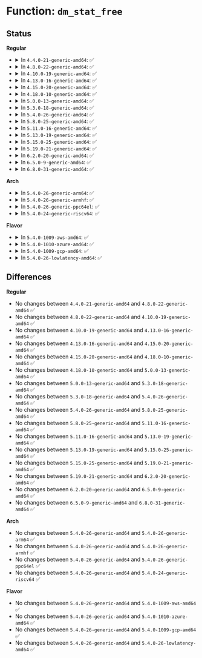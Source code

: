 # Function: <code>dm_stat_free</code>

## Status
<b>Regular</b>
<ul>
<li>
<details>
<summary>In <code>4.4.0-21-generic-amd64</code>: ✅</summary>

```c
void dm_stat_free(struct callback_head * head)
```

```json
{
  "name": "dm_stat_free",
  "collision_type": "Unique Static",
  "inline_type": "No",
  "funcs": [
    {
      "addr": 18446744071585842832,
      "name": "dm_stat_free",
      "external": false,
      "loc": "drivers/md/dm-stats.c:173",
      "file": "drivers/md/dm-stats.c",
      "inline": "seen, unknown",
      "caller_inline": [],
      "caller_func": [
        "drivers/md/dm-stats.c:dm_stats_cleanup",
        "drivers/md/dm-stats.c:dm_stats_message",
        "drivers/md/dm-stats.c:dm_stats_message"
      ]
    }
  ],
  "symbols": [
    {
      "addr": 18446744071585842832,
      "name": "dm_stat_free",
      "section": ".text",
      "bind": "STB_LOCAL",
      "size": 229
    }
  ]
}
```
</details>
</li>
<li>
<details>
<summary>In <code>4.8.0-22-generic-amd64</code>: ✅</summary>

```c
void dm_stat_free(struct callback_head * head)
```

```json
{
  "name": "dm_stat_free",
  "collision_type": "Unique Static",
  "inline_type": "No",
  "funcs": [
    {
      "addr": 18446744071586237360,
      "name": "dm_stat_free",
      "external": false,
      "loc": "drivers/md/dm-stats.c:173",
      "file": "drivers/md/dm-stats.c",
      "inline": "seen, unknown",
      "caller_inline": [],
      "caller_func": [
        "drivers/md/dm-stats.c:dm_stats_message",
        "drivers/md/dm-stats.c:dm_stats_message",
        "drivers/md/dm-stats.c:dm_stats_cleanup"
      ]
    }
  ],
  "symbols": [
    {
      "addr": 18446744071586237360,
      "name": "dm_stat_free",
      "section": ".text",
      "bind": "STB_LOCAL",
      "size": 229
    }
  ]
}
```
</details>
</li>
<li>
<details>
<summary>In <code>4.10.0-19-generic-amd64</code>: ✅</summary>

```c
void dm_stat_free(struct callback_head * head)
```

```json
{
  "name": "dm_stat_free",
  "collision_type": "Unique Static",
  "inline_type": "No",
  "funcs": [
    {
      "addr": 18446744071586442224,
      "name": "dm_stat_free",
      "external": false,
      "loc": "drivers/md/dm-stats.c:173",
      "file": "drivers/md/dm-stats.c",
      "inline": "seen, unknown",
      "caller_inline": [],
      "caller_func": [
        "drivers/md/dm-stats.c:dm_stats_message",
        "drivers/md/dm-stats.c:dm_stats_cleanup"
      ]
    }
  ],
  "symbols": [
    {
      "addr": 18446744071586442224,
      "name": "dm_stat_free",
      "section": ".text",
      "bind": "STB_LOCAL",
      "size": 241
    }
  ]
}
```
</details>
</li>
<li>
<details>
<summary>In <code>4.13.0-16-generic-amd64</code>: ✅</summary>

```c
void dm_stat_free(struct callback_head * head)
```

```json
{
  "name": "dm_stat_free",
  "collision_type": "Unique Static",
  "inline_type": "No",
  "funcs": [
    {
      "addr": 18446744071586548240,
      "name": "dm_stat_free",
      "external": false,
      "loc": "drivers/md/dm-stats.c:168",
      "file": "drivers/md/dm-stats.c",
      "inline": "seen, unknown",
      "caller_inline": [],
      "caller_func": [
        "drivers/md/dm-stats.c:dm_stats_message",
        "drivers/md/dm-stats.c:dm_stats_cleanup"
      ]
    }
  ],
  "symbols": [
    {
      "addr": 18446744071586548240,
      "name": "dm_stat_free",
      "section": ".text",
      "bind": "STB_LOCAL",
      "size": 240
    }
  ]
}
```
</details>
</li>
<li>
<details>
<summary>In <code>4.15.0-20-generic-amd64</code>: ✅</summary>

```c
void dm_stat_free(struct callback_head * head)
```

```json
{
  "name": "dm_stat_free",
  "collision_type": "Unique Static",
  "inline_type": "No",
  "funcs": [
    {
      "addr": 18446744071587015808,
      "name": "dm_stat_free",
      "external": false,
      "loc": "drivers/md/dm-stats.c:169",
      "file": "drivers/md/dm-stats.c",
      "inline": "seen, unknown",
      "caller_inline": [],
      "caller_func": [
        "drivers/md/dm-stats.c:dm_stats_message",
        "drivers/md/dm-stats.c:dm_stats_cleanup"
      ]
    }
  ],
  "symbols": [
    {
      "addr": 18446744071587015808,
      "name": "dm_stat_free",
      "section": ".text",
      "bind": "STB_LOCAL",
      "size": 226
    }
  ]
}
```
</details>
</li>
<li>
<details>
<summary>In <code>4.18.0-10-generic-amd64</code>: ✅</summary>

```c
void dm_stat_free(struct callback_head * head)
```

```json
{
  "name": "dm_stat_free",
  "collision_type": "Unique Static",
  "inline_type": "No",
  "funcs": [
    {
      "addr": 18446744071587314272,
      "name": "dm_stat_free",
      "external": false,
      "loc": "drivers/md/dm-stats.c:169",
      "file": "drivers/md/dm-stats.c",
      "inline": "seen, unknown",
      "caller_inline": [],
      "caller_func": [
        "drivers/md/dm-stats.c:dm_stats_message",
        "drivers/md/dm-stats.c:dm_stats_cleanup"
      ]
    }
  ],
  "symbols": [
    {
      "addr": 18446744071587314272,
      "name": "dm_stat_free",
      "section": ".text",
      "bind": "STB_LOCAL",
      "size": 226
    }
  ]
}
```
</details>
</li>
<li>
<details>
<summary>In <code>5.0.0-13-generic-amd64</code>: ✅</summary>

```c
void dm_stat_free(struct callback_head * head)
```

```json
{
  "name": "dm_stat_free",
  "collision_type": "Unique Static",
  "inline_type": "No",
  "funcs": [
    {
      "addr": 18446744071587494496,
      "name": "dm_stat_free",
      "external": false,
      "loc": "drivers/md/dm-stats.c:169",
      "file": "drivers/md/dm-stats.c",
      "inline": "seen, unknown",
      "caller_inline": [],
      "caller_func": [
        "drivers/md/dm-stats.c:dm_stats_message",
        "drivers/md/dm-stats.c:dm_stats_cleanup"
      ]
    }
  ],
  "symbols": [
    {
      "addr": 18446744071587494496,
      "name": "dm_stat_free",
      "section": ".text",
      "bind": "STB_LOCAL",
      "size": 226
    }
  ]
}
```
</details>
</li>
<li>
<details>
<summary>In <code>5.3.0-18-generic-amd64</code>: ✅</summary>

```c
void dm_stat_free(struct callback_head * head)
```

```json
{
  "name": "dm_stat_free",
  "collision_type": "Unique Static",
  "inline_type": "No",
  "funcs": [
    {
      "addr": 18446744071587768352,
      "name": "dm_stat_free",
      "external": false,
      "loc": "drivers/md/dm-stats.c:169",
      "file": "drivers/md/dm-stats.c",
      "inline": "seen, unknown",
      "caller_inline": [],
      "caller_func": [
        "drivers/md/dm-stats.c:dm_stats_message",
        "drivers/md/dm-stats.c:dm_stats_cleanup"
      ]
    }
  ],
  "symbols": [
    {
      "addr": 18446744071587768352,
      "name": "dm_stat_free",
      "section": ".text",
      "bind": "STB_LOCAL",
      "size": 227
    }
  ]
}
```
</details>
</li>
<li>
<details>
<summary>In <code>5.4.0-26-generic-amd64</code>: ✅</summary>

```c
void dm_stat_free(struct callback_head * head)
```

```json
{
  "name": "dm_stat_free",
  "collision_type": "Unique Static",
  "inline_type": "No",
  "funcs": [
    {
      "addr": 18446744071587972800,
      "name": "dm_stat_free",
      "external": false,
      "loc": "drivers/md/dm-stats.c:169",
      "file": "drivers/md/dm-stats.c",
      "inline": "seen, unknown",
      "caller_inline": [],
      "caller_func": [
        "drivers/md/dm-stats.c:dm_stats_message",
        "drivers/md/dm-stats.c:dm_stats_cleanup"
      ]
    }
  ],
  "symbols": [
    {
      "addr": 18446744071587972800,
      "name": "dm_stat_free",
      "section": ".text",
      "bind": "STB_LOCAL",
      "size": 227
    }
  ]
}
```
</details>
</li>
<li>
<details>
<summary>In <code>5.8.0-25-generic-amd64</code>: ✅</summary>

```c
void dm_stat_free(struct callback_head * head)
```

```json
{
  "name": "dm_stat_free",
  "collision_type": "Unique Static",
  "inline_type": "No",
  "funcs": [
    {
      "addr": 18446744071588828608,
      "name": "dm_stat_free",
      "external": false,
      "loc": "drivers/md/dm-stats.c:169",
      "file": "drivers/md/dm-stats.c",
      "inline": "seen, unknown",
      "caller_inline": [],
      "caller_func": [
        "drivers/md/dm-stats.c:dm_stats_delete",
        "drivers/md/dm-stats.c:dm_stats_cleanup"
      ]
    }
  ],
  "symbols": [
    {
      "addr": 18446744071588828608,
      "name": "dm_stat_free",
      "section": ".text",
      "bind": "STB_LOCAL",
      "size": 229
    }
  ]
}
```
</details>
</li>
<li>
<details>
<summary>In <code>5.11.0-16-generic-amd64</code>: ✅</summary>

```c
void dm_stat_free(struct callback_head * head)
```

```json
{
  "name": "dm_stat_free",
  "collision_type": "Unique Static",
  "inline_type": "No",
  "funcs": [
    {
      "addr": 18446744071588845120,
      "name": "dm_stat_free",
      "external": false,
      "loc": "drivers/md/dm-stats.c:169",
      "file": "drivers/md/dm-stats.c",
      "inline": "seen, unknown",
      "caller_inline": [],
      "caller_func": [
        "drivers/md/dm-stats.c:dm_stats_delete",
        "drivers/md/dm-stats.c:dm_stats_cleanup"
      ]
    }
  ],
  "symbols": [
    {
      "addr": 18446744071588845120,
      "name": "dm_stat_free",
      "section": ".text",
      "bind": "STB_LOCAL",
      "size": 229
    }
  ]
}
```
</details>
</li>
<li>
<details>
<summary>In <code>5.13.0-19-generic-amd64</code>: ✅</summary>

```c
void dm_stat_free(struct callback_head * head)
```

```json
{
  "name": "dm_stat_free",
  "collision_type": "Unique Static",
  "inline_type": "No",
  "funcs": [
    {
      "addr": 18446744071588732192,
      "name": "dm_stat_free",
      "external": false,
      "loc": "drivers/md/dm-stats.c:169",
      "file": "drivers/md/dm-stats.c",
      "inline": "seen, unknown",
      "caller_inline": [],
      "caller_func": [
        "drivers/md/dm-stats.c:dm_stats_message",
        "drivers/md/dm-stats.c:dm_stats_cleanup"
      ]
    }
  ],
  "symbols": [
    {
      "addr": 18446744071588732192,
      "name": "dm_stat_free",
      "section": ".text",
      "bind": "STB_LOCAL",
      "size": 229
    }
  ]
}
```
</details>
</li>
<li>
<details>
<summary>In <code>5.15.0-25-generic-amd64</code>: ✅</summary>

```c
void dm_stat_free(struct callback_head * head)
```

```json
{
  "name": "dm_stat_free",
  "collision_type": "Unique Static",
  "inline_type": "No",
  "funcs": [
    {
      "addr": 18446744071589422192,
      "name": "dm_stat_free",
      "external": false,
      "loc": "drivers/md/dm-stats.c:169",
      "file": "drivers/md/dm-stats.c",
      "inline": "seen, unknown",
      "caller_inline": [],
      "caller_func": [
        "drivers/md/dm-stats.c:dm_stats_message",
        "drivers/md/dm-stats.c:dm_stats_cleanup"
      ]
    }
  ],
  "symbols": [
    {
      "addr": 18446744071589422192,
      "name": "dm_stat_free",
      "section": ".text",
      "bind": "STB_LOCAL",
      "size": 293
    }
  ]
}
```
</details>
</li>
<li>
<details>
<summary>In <code>5.19.0-21-generic-amd64</code>: ✅</summary>

```c
void dm_stat_free(struct callback_head * head)
```

```json
{
  "name": "dm_stat_free",
  "collision_type": "Unique Static",
  "inline_type": "No",
  "funcs": [
    {
      "addr": 18446744071590901808,
      "name": "dm_stat_free",
      "external": false,
      "loc": "drivers/md/dm-stats.c:169",
      "file": "drivers/md/dm-stats.c",
      "inline": "seen, unknown",
      "caller_inline": [],
      "caller_func": [
        "drivers/md/dm-stats.c:message_stats_delete",
        "drivers/md/dm-stats.c:dm_stats_cleanup"
      ]
    }
  ],
  "symbols": [
    {
      "addr": 18446744071590901808,
      "name": "dm_stat_free",
      "section": ".text",
      "bind": "STB_LOCAL",
      "size": 311
    }
  ]
}
```
</details>
</li>
<li>
<details>
<summary>In <code>6.2.0-20-generic-amd64</code>: ✅</summary>

```c
void dm_stat_free(struct callback_head * head)
```

```json
{
  "name": "dm_stat_free",
  "collision_type": "Unique Static",
  "inline_type": "No",
  "funcs": [
    {
      "addr": 18446744071592595760,
      "name": "dm_stat_free",
      "external": false,
      "loc": "drivers/md/dm-stats.c:169",
      "file": "drivers/md/dm-stats.c",
      "inline": "seen, unknown",
      "caller_inline": [],
      "caller_func": [
        "drivers/md/dm-stats.c:message_stats_delete",
        "drivers/md/dm-stats.c:dm_stats_cleanup"
      ]
    }
  ],
  "symbols": [
    {
      "addr": 18446744071592595760,
      "name": "dm_stat_free",
      "section": ".text",
      "bind": "STB_LOCAL",
      "size": 314
    }
  ]
}
```
</details>
</li>
<li>
<details>
<summary>In <code>6.5.0-9-generic-amd64</code>: ✅</summary>

```c
void dm_stat_free(struct callback_head * head)
```

```json
{
  "name": "dm_stat_free",
  "collision_type": "Unique Static",
  "inline_type": "No",
  "funcs": [
    {
      "addr": 18446744071593026336,
      "name": "dm_stat_free",
      "external": false,
      "loc": "drivers/md/dm-stats.c:169",
      "file": "drivers/md/dm-stats.c",
      "inline": "seen, unknown",
      "caller_inline": [],
      "caller_func": [
        "drivers/md/dm-stats.c:message_stats_delete",
        "drivers/md/dm-stats.c:dm_stats_cleanup"
      ]
    }
  ],
  "symbols": [
    {
      "addr": 18446744071593026336,
      "name": "dm_stat_free",
      "section": ".text",
      "bind": "STB_LOCAL",
      "size": 314
    }
  ]
}
```
</details>
</li>
<li>
<details>
<summary>In <code>6.8.0-31-generic-amd64</code>: ✅</summary>

```c
void dm_stat_free(struct callback_head * head)
```

```json
{
  "name": "dm_stat_free",
  "collision_type": "Unique Static",
  "inline_type": "No",
  "funcs": [
    {
      "addr": 18446744071593777760,
      "name": "dm_stat_free",
      "external": false,
      "loc": "drivers/md/dm-stats.c:172",
      "file": "drivers/md/dm-stats.c",
      "inline": "seen, unknown",
      "caller_inline": [],
      "caller_func": [
        "drivers/md/dm-stats.c:message_stats_delete",
        "drivers/md/dm-stats.c:dm_stats_cleanup"
      ]
    }
  ],
  "symbols": [
    {
      "addr": 18446744071593777760,
      "name": "dm_stat_free",
      "section": ".text",
      "bind": "STB_LOCAL",
      "size": 314
    }
  ]
}
```
</details>
</li>
</ul>
<b>Arch</b>
<ul>
<li>
<details>
<summary>In <code>5.4.0-26-generic-arm64</code>: ✅</summary>

```c
void dm_stat_free(struct callback_head * head)
```

```json
{
  "name": "dm_stat_free",
  "collision_type": "Unique Static",
  "inline_type": "No",
  "funcs": [
    {
      "addr": 18446603336501218904,
      "name": "dm_stat_free",
      "external": false,
      "loc": "drivers/md/dm-stats.c:169",
      "file": "drivers/md/dm-stats.c",
      "inline": "seen, unknown",
      "caller_inline": [],
      "caller_func": [
        "drivers/md/dm-stats.c:dm_stats_message",
        "drivers/md/dm-stats.c:dm_stats_cleanup"
      ]
    }
  ],
  "symbols": [
    {
      "addr": 18446603336501218904,
      "name": "dm_stat_free",
      "section": ".text",
      "bind": "STB_LOCAL",
      "size": 268
    }
  ]
}
```
</details>
</li>
<li>
<details>
<summary>In <code>5.4.0-26-generic-armhf</code>: ✅</summary>

```c
void dm_stat_free(struct callback_head * head)
```

```json
{
  "name": "dm_stat_free",
  "collision_type": "Unique Static",
  "inline_type": "No",
  "funcs": [
    {
      "addr": 3233718988,
      "name": "dm_stat_free",
      "external": false,
      "loc": "drivers/md/dm-stats.c:169",
      "file": "drivers/md/dm-stats.c",
      "inline": "seen, unknown",
      "caller_inline": [],
      "caller_func": [
        "drivers/md/dm-stats.c:dm_stats_message",
        "drivers/md/dm-stats.c:dm_stats_cleanup"
      ]
    }
  ],
  "symbols": [
    {
      "addr": 3233718988,
      "name": "dm_stat_free",
      "section": ".text",
      "bind": "STB_LOCAL",
      "size": 240
    }
  ]
}
```
</details>
</li>
<li>
<details>
<summary>In <code>5.4.0-26-generic-ppc64el</code>: ✅</summary>

```c
void dm_stat_free(struct callback_head * head)
```

```json
{
  "name": "dm_stat_free",
  "collision_type": "Unique Static",
  "inline_type": "No",
  "funcs": [
    {
      "addr": 13835058055294740144,
      "name": "dm_stat_free",
      "external": false,
      "loc": "drivers/md/dm-stats.c:169",
      "file": "drivers/md/dm-stats.c",
      "inline": "seen, unknown",
      "caller_inline": [],
      "caller_func": [
        "drivers/md/dm-stats.c:dm_stats_message",
        "drivers/md/dm-stats.c:dm_stats_cleanup"
      ]
    }
  ],
  "symbols": [
    {
      "addr": 13835058055294740144,
      "name": "dm_stat_free",
      "section": ".text",
      "bind": "STB_LOCAL",
      "size": 380
    }
  ]
}
```
</details>
</li>
<li>
<details>
<summary>In <code>5.4.0-24-generic-riscv64</code>: ✅</summary>

```c
void dm_stat_free(struct callback_head * head)
```

```json
{
  "name": "dm_stat_free",
  "collision_type": "Unique Static",
  "inline_type": "No",
  "funcs": [
    {
      "addr": 18446743936277912730,
      "name": "dm_stat_free",
      "external": false,
      "loc": "drivers/md/dm-stats.c:169",
      "file": "drivers/md/dm-stats.c",
      "inline": "seen, unknown",
      "caller_inline": [],
      "caller_func": [
        "drivers/md/dm-stats.c:dm_stats_message",
        "drivers/md/dm-stats.c:dm_stats_cleanup"
      ]
    }
  ],
  "symbols": [
    {
      "addr": 18446743936277912730,
      "name": "dm_stat_free",
      "section": ".text",
      "bind": "STB_LOCAL",
      "size": 270
    }
  ]
}
```
</details>
</li>
</ul>
<b>Flavor</b>
<ul>
<li>
<details>
<summary>In <code>5.4.0-1009-aws-amd64</code>: ✅</summary>

```c
void dm_stat_free(struct callback_head * head)
```

```json
{
  "name": "dm_stat_free",
  "collision_type": "Unique Static",
  "inline_type": "No",
  "funcs": [
    {
      "addr": 18446744071587603776,
      "name": "dm_stat_free",
      "external": false,
      "loc": "drivers/md/dm-stats.c:169",
      "file": "drivers/md/dm-stats.c",
      "inline": "seen, unknown",
      "caller_inline": [],
      "caller_func": [
        "drivers/md/dm-stats.c:dm_stats_message",
        "drivers/md/dm-stats.c:dm_stats_cleanup"
      ]
    }
  ],
  "symbols": [
    {
      "addr": 18446744071587603776,
      "name": "dm_stat_free",
      "section": ".text",
      "bind": "STB_LOCAL",
      "size": 227
    }
  ]
}
```
</details>
</li>
<li>
<details>
<summary>In <code>5.4.0-1010-azure-amd64</code>: ✅</summary>

```c
void dm_stat_free(struct callback_head * head)
```

```json
{
  "name": "dm_stat_free",
  "collision_type": "Unique Static",
  "inline_type": "No",
  "funcs": [
    {
      "addr": 18446744071587371840,
      "name": "dm_stat_free",
      "external": false,
      "loc": "drivers/md/dm-stats.c:169",
      "file": "drivers/md/dm-stats.c",
      "inline": "seen, unknown",
      "caller_inline": [],
      "caller_func": [
        "drivers/md/dm-stats.c:dm_stats_message",
        "drivers/md/dm-stats.c:dm_stats_cleanup"
      ]
    }
  ],
  "symbols": [
    {
      "addr": 18446744071587371840,
      "name": "dm_stat_free",
      "section": ".text",
      "bind": "STB_LOCAL",
      "size": 227
    }
  ]
}
```
</details>
</li>
<li>
<details>
<summary>In <code>5.4.0-1009-gcp-amd64</code>: ✅</summary>

```c
void dm_stat_free(struct callback_head * head)
```

```json
{
  "name": "dm_stat_free",
  "collision_type": "Unique Static",
  "inline_type": "No",
  "funcs": [
    {
      "addr": 18446744071587928944,
      "name": "dm_stat_free",
      "external": false,
      "loc": "drivers/md/dm-stats.c:169",
      "file": "drivers/md/dm-stats.c",
      "inline": "seen, unknown",
      "caller_inline": [],
      "caller_func": [
        "drivers/md/dm-stats.c:dm_stats_message",
        "drivers/md/dm-stats.c:dm_stats_cleanup"
      ]
    }
  ],
  "symbols": [
    {
      "addr": 18446744071587928944,
      "name": "dm_stat_free",
      "section": ".text",
      "bind": "STB_LOCAL",
      "size": 227
    }
  ]
}
```
</details>
</li>
<li>
<details>
<summary>In <code>5.4.0-26-lowlatency-amd64</code>: ✅</summary>

```c
void dm_stat_free(struct callback_head * head)
```

```json
{
  "name": "dm_stat_free",
  "collision_type": "Unique Static",
  "inline_type": "No",
  "funcs": [
    {
      "addr": 18446744071588044176,
      "name": "dm_stat_free",
      "external": false,
      "loc": "drivers/md/dm-stats.c:169",
      "file": "drivers/md/dm-stats.c",
      "inline": "seen, unknown",
      "caller_inline": [],
      "caller_func": [
        "drivers/md/dm-stats.c:dm_stats_message",
        "drivers/md/dm-stats.c:dm_stats_cleanup"
      ]
    }
  ],
  "symbols": [
    {
      "addr": 18446744071588044176,
      "name": "dm_stat_free",
      "section": ".text",
      "bind": "STB_LOCAL",
      "size": 227
    }
  ]
}
```
</details>
</li>
</ul>

## Differences
<b>Regular</b>
<ul>
<li>
No changes between <code>4.4.0-21-generic-amd64</code> and <code>4.8.0-22-generic-amd64</code> ✅
</li>
<li>
No changes between <code>4.8.0-22-generic-amd64</code> and <code>4.10.0-19-generic-amd64</code> ✅
</li>
<li>
No changes between <code>4.10.0-19-generic-amd64</code> and <code>4.13.0-16-generic-amd64</code> ✅
</li>
<li>
No changes between <code>4.13.0-16-generic-amd64</code> and <code>4.15.0-20-generic-amd64</code> ✅
</li>
<li>
No changes between <code>4.15.0-20-generic-amd64</code> and <code>4.18.0-10-generic-amd64</code> ✅
</li>
<li>
No changes between <code>4.18.0-10-generic-amd64</code> and <code>5.0.0-13-generic-amd64</code> ✅
</li>
<li>
No changes between <code>5.0.0-13-generic-amd64</code> and <code>5.3.0-18-generic-amd64</code> ✅
</li>
<li>
No changes between <code>5.3.0-18-generic-amd64</code> and <code>5.4.0-26-generic-amd64</code> ✅
</li>
<li>
No changes between <code>5.4.0-26-generic-amd64</code> and <code>5.8.0-25-generic-amd64</code> ✅
</li>
<li>
No changes between <code>5.8.0-25-generic-amd64</code> and <code>5.11.0-16-generic-amd64</code> ✅
</li>
<li>
No changes between <code>5.11.0-16-generic-amd64</code> and <code>5.13.0-19-generic-amd64</code> ✅
</li>
<li>
No changes between <code>5.13.0-19-generic-amd64</code> and <code>5.15.0-25-generic-amd64</code> ✅
</li>
<li>
No changes between <code>5.15.0-25-generic-amd64</code> and <code>5.19.0-21-generic-amd64</code> ✅
</li>
<li>
No changes between <code>5.19.0-21-generic-amd64</code> and <code>6.2.0-20-generic-amd64</code> ✅
</li>
<li>
No changes between <code>6.2.0-20-generic-amd64</code> and <code>6.5.0-9-generic-amd64</code> ✅
</li>
<li>
No changes between <code>6.5.0-9-generic-amd64</code> and <code>6.8.0-31-generic-amd64</code> ✅
</li>
</ul>
<b>Arch</b>
<ul>
<li>
No changes between <code>5.4.0-26-generic-amd64</code> and <code>5.4.0-26-generic-arm64</code> ✅
</li>
<li>
No changes between <code>5.4.0-26-generic-amd64</code> and <code>5.4.0-26-generic-armhf</code> ✅
</li>
<li>
No changes between <code>5.4.0-26-generic-amd64</code> and <code>5.4.0-26-generic-ppc64el</code> ✅
</li>
<li>
No changes between <code>5.4.0-26-generic-amd64</code> and <code>5.4.0-24-generic-riscv64</code> ✅
</li>
</ul>
<b>Flavor</b>
<ul>
<li>
No changes between <code>5.4.0-26-generic-amd64</code> and <code>5.4.0-1009-aws-amd64</code> ✅
</li>
<li>
No changes between <code>5.4.0-26-generic-amd64</code> and <code>5.4.0-1010-azure-amd64</code> ✅
</li>
<li>
No changes between <code>5.4.0-26-generic-amd64</code> and <code>5.4.0-1009-gcp-amd64</code> ✅
</li>
<li>
No changes between <code>5.4.0-26-generic-amd64</code> and <code>5.4.0-26-lowlatency-amd64</code> ✅
</li>
</ul>
